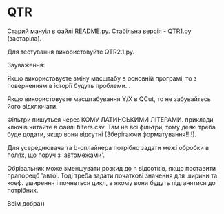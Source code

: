 QTR
====

Старий мануіл в файлі README.py.
Стабільна версія - QTR1.py (застаріла).

Для тестування використовуйте QTR2.1.py.

Зауваження:

Якщо використовуєте зміну масштабу в основній програмі, то з поверненням в історії будуть проблеми...

Якщо використовуєте масштабування Y/X в QCut, то не забувайтесь його відключати.

Фільтри пишуться через КОМУ ЛАТИНСЬКИМИ ЛІТЕРАМИ. приклади ключів читайте в файлі filters.csv.
Там не всі фільтри, тому деякі треба буде додати, якщо вони відсутні (Зберігаючи форматування!!!!).

Для усереднювача та b-сплайнера потрібно задати межі обробки в полях, що поруч з 'автомежами'.

Обрізальник може зменшувати розкид до n відсотків, якщо поставити прапорецб 'авто'.
Тоді треба задати початкові значення для ширини та коеф. уширення і почнеться цикл, 
в якому вони будуть підганятися до потрібних.

Всім добра))


